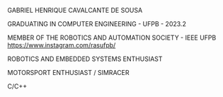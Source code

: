 GABRIEL HENRIQUE CAVALCANTE DE SOUSA

GRADUATING IN COMPUTER ENGINEERING - UFPB - 2023.2

MEMBER OF THE ROBOTICS AND AUTOMATION SOCIETY - IEEE UFPB https://www.instagram.com/rasufpb/

ROBOTICS AND EMBEDDED SYSTEMS ENTHUSIAST

MOTORSPORT ENTHUSIAST / SIMRACER

C/C++
